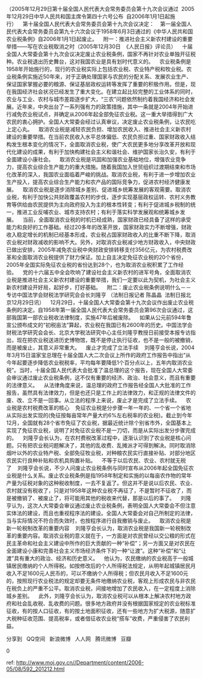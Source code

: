 
（2005年12月29日第十届全国人民代表大会常务委员会第十九次会议通过  2005年12月29日中华人民共和国主席令第四十六号公布  自2006年1月1日起施行）    第十届全国人民代表大会常务委员会第十九次会议决定：    第一届全国人民代表大会常务委员会第九十六次会议于1958年6月3日通过的《中华人民共和国农业税条例》自2006年1月1日起废止。    附一：推进社会主义新农村建设的重要举措――写在农业税取消之时（2005年12月30日  《人民日报》评论员）    十届全国人大常委会第十九次会议决定废止农业税条例，国家不再针对农业单独开征税种。农业税退出历史舞台，这对我国农业是具有划时代意义的。    农业税条例是1958年开始施行的，现行的农业税实际上包括农业税、农业特产税和牧业税。农业税条例实施近50年来，对于正确处理国家与农民的分配关系、发展农业生产、保证国家掌握必要的粮源、保证基层政权运转等发挥了重要的积极作用。但是，现在我国经济社会状况已经发生了重大变化。在建立起比较完整的工业体系的同时，农业与工业、农村与城市差距逐步扩大，“三农”问题依然制约着我国经济和社会发展。近年来，中央出台了一系列强有力的政策措施，其中一条就是2004年开始进行减免农业税试点，并确定从2006年起全部免征农业税。这一重大举措得到广大农民的衷心拥护。全国人大常委会经过认真审议，决定废止农业税条例，让农民吃上定心丸。    取消农业税是减轻农民负担、增加农民收入、推进社会主义新农村建设的重要举措。在当前农民收入水平总体偏低、农民负担过重、国家财政收入结构发生根本变化的情况下，全面取消农业税，使广大农民更多地分享改革开放和现代化建设的成果，有利于加快构建社会主义和谐社会、维护国家长治久安，有利于全面建设小康社会。    取消农业税是巩固和加强农业基础地位，增强农业竞争力，提高农业综合生产能力的重大措施。随着我国加入世贸组织过渡期结束和市场化改革的深入，我国农业面临着严峻的挑战。取消农业税，有利于进一步增加农业生产投入，提高农业综合生产能力和农产品的国际竞争力，促进农村经济健康发展。    取消农业税是逐步消除城乡差别、促进城乡统筹发展的客观需要。取消农业税，有利于加快公共财政覆盖农村的步伐，逐步实现基层政权运转、农村义务教育等供给由农民提供为主向政府投入为主的根本性转变；有利于促进城乡税制的统一，推进工业反哺农业、城市支持农村；有利于落实科学发展观和统筹城乡发展。    当前，全面取消农业税的时机已经成熟，国家财政已经具备了这样的承受能力和良好的工作基础。经过20多年的改革开放，国家财政实力不断增强，财政收入稳定增长的机制已经基本形成，农业税占国家财政收入的比重不断下降，取消农业税对财政减收的影响不大。另外，对取消农业税减少地方财政收入，中央财政已做出安排，2005年减免农业税中央财政安排转移支付356亿元，为农村税费改革和全面取消农业税提供了财力保证。加上自主决定免征农业税的20个省份，2005年全国实际免征农业税的省份达到28个，也为取消农业税积累了工作经验。    党的十六届五中全会吹响了建设社会主义新农村的进军号角，全面取消农业税是推进社会主义新农村建设的重要举措，我们一定要以此为契机，为社会主义新农村建设开好局，起好步，打好基础。    附二：废止农业税条例说明什么－－专访中国法学会财税法学研究会会长刘隆亨 （法制日报记者 陈晶晶  法制日报北京12月29日讯）    12月29日，十届全国人大常委会第十九次会议作出废止农业税条例的决定。自1958年第一届全国人民代表大会常务委员会第96次会议通过，这部我国第一部农业税收法律制度，实施47年后被废除。    如果从公元前594年鲁宣公颁布成文的“初税亩法”算起，农业税在我国已有2600年的历史。中国法学会财税法学研究会会长、北京大学税法研究中心主任刘隆亨教授日前接受本报专访指出，现在把农业税送进历史博物馆，既不是停止执行征收，也不是一般的被撤销，而是被废止，其意义非常重大。    废止才完成了立法手续    刘隆亨会长说，2004年3月15日温家宝总理在十届全国人大二次会议上所作的政府工作报告中指出“从今年起要逐步降低农业税税率，平均每年要降低1个百分点以上，五年内取消农业税”。当时，十届全国人民代表大会批准了温总理的这个报告，现在全国人大常委会审议通过废止农业税条例，这不仅有重要的经济、政治、社会意义，而且有重要的法律意义。    从法律角度来说，温总理的政府工作报告经全国人大批准的工作报告，虽然具有法律效力，但是也还只是工作上的法律效力，和正规的法律文件的废、改、立不是一回事。从立法的程序上来说，废止才是完成了立法手续。    农业税是农村税费改革的核心    免征农业税是分步骤一年一年的、一个省一个省地从实际出发实现的(免征按每亩常年产量大约6%左右税率的农业税)。截止到今年12月，全国就有28个省市免征了农业税，据最近统计除个别省市外，全国基本上实现了免征农业税，说明了对免征农业税不是一刀切，而是从实际出发分步骤完成的。    刘隆亨会长认为，在农村费税改革过程中，逐渐认识到了农业税是核心问题。只有把农业税问题解决了，其他的乱收费、乱摊派才可得到解决。同时取消除烟叶以外的农业特产税、全部免征牧业税，对种粮农民实行直接补贴、对部分地区农民实行良种补贴和农机具购置补贴。    不等于以后农民、农业、农村就无税了    刘隆亨会长说，不少人问废止农业税条例与同时宣布从2006年起全国免征农业税是什么关系。废止农业税条例是指1958年制定和实施的以每亩农作物的常年产量为征税对象的这种税收制度，一去不复返了。但这并不是说以后农民、农业、农村就没有税收了，只是对1958年这种农业税不再征了，不是暂时不征收了，而是被撤销了、被废止了，将可能用其他的税收来代替，那是以后的事了。    刘隆亨认为，这次人大常委会审议通过废止农业税条例，表明全国人大常委会不但注意实体法的建设，而且也重视程序法的建设。全国人大常委会对自己所制定的法律，当与实际情况不符合而失效时，也按程序进行自我撤销与废止。    取消农业税是新一轮税制改革的重要内容    刘隆亨会长认为，取消农业税是我国新一轮税制改革的重要内容。取消农业税的意义就在于，一方面是对农民曾经以交公粮的形式在民主革命和社会主义建设中所作的巨大贡献的一种“补偿”；另一方面又是对农民在全面建设小康和完善社会主义市场经济条件下的一种“让渡”。这种“补偿”和“让渡”具有重大的政治、经济和历史意义。    他认为，农民缴纳的农业税高于一般城镇居民缴纳的个人所得税。如按修改后的个人所得税法规定，从明年起城镇居民月收入不足1600元人民币的，可以不缴纳个人所得税；但农民月收入不足1600元的，按照现行农业税法的规定却要无条件地缴纳农业税，客观上形成农民与非农民在税负上的严重不公平。取消农业税，间接地增加了农民收入，在一定程度上消除城乡差别。    此外，刘隆亨会长认为，取消农业税可以从根本上解决农村地方政府和社会乱收税、乱收费的问题。很多地方政府并没有根据国家规定的农业税标准征收，有的按人口征收，有的按土地面积征收，还有一些地方为扩大税源，随意扩大税种征收范围、提高税率，或者借征收农业税“搭车”收费，严重侵害了农民利益。           


分享到  
       QQ空间  
       新浪微博  
       人人网  
       腾讯微博  
       豆瓣  
       
0






 ref: <http://www.moj.gov.cn//Department/content/2006-05/08/592_201212.html>